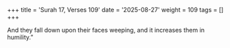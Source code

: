 +++
title = 'Surah 17, Verses 109'
date = '2025-08-27'
weight = 109
tags = []
+++

And they fall down upon their faces weeping, and it increases them in humility.”